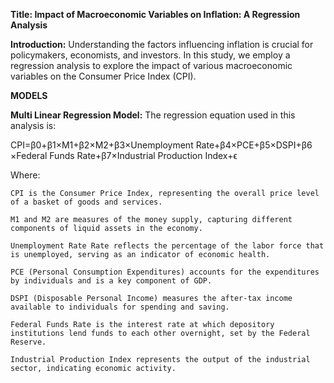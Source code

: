 



**Title: Impact of Macroeconomic Variables on Inflation: A Regression Analysis**

**Introduction:**
Understanding the factors influencing inflation is crucial for policymakers, economists, and investors. In this study, we employ a regression analysis to explore the impact of various macroeconomic variables on the Consumer Price Index (CPI). 

**MODELS**

**Multi Linear Regression Model:**
The regression equation used in this analysis is:

CPI=β0​+β1​×M1+β2​×M2+β3​×Unemployment Rate+β4​×PCE+β5​×DSPI+β6​×Federal Funds Rate+β7​×Industrial Production Index+ϵ

Where:

    CPI is the Consumer Price Index, representing the overall price level of a basket of goods and services.
    
    M1 and M2 are measures of the money supply, capturing different components of liquid assets in the economy.
    
    Unemployment Rate Rate reflects the percentage of the labor force that is unemployed, serving as an indicator of economic health.
    
    PCE (Personal Consumption Expenditures) accounts for the expenditures by individuals and is a key component of GDP.
    
    DSPI (Disposable Personal Income) measures the after-tax income available to individuals for spending and saving.
    
    Federal Funds Rate is the interest rate at which depository institutions lend funds to each other overnight, set by the Federal Reserve.
    
    Industrial Production Index represents the output of the industrial sector, indicating economic activity.




